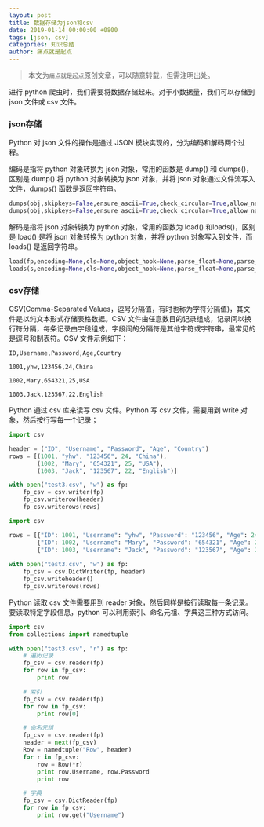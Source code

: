```yaml
---
layout: post
title: 数据存储为json和csv
date: 2019-01-14 00:00:00 +0800
tags: [json, csv]
categories: 知识总结
author: 痛点就是起点
---
```


> 本文为`痛点就是起点`原创文章，可以随意转载，但需注明出处。

进行 python 爬虫时，我们需要将数据存储起来。对于小数据量，我们可以存储到 json 文件或 csv 文件。

### json存储
Python 对 json 文件的操作是通过 JSON 模块实现的，分为编码和解码两个过程。

编码是指将 python 对象转换为 json 对象，常用的函数是 dump() 和 dumps()，区别是 dump() 将 python 对象转换为 json 对象，并将 json 对象通过文件流写入文件，dumps() 函数是返回字符串。

```python
dumps(obj,skipkeys=False,ensure_ascii=True,check_circular=True,allow_nan=True,cls=None,indent=None,separators=None,encoding='utf-8',default=None,sort_keys=False,**kw)
dumps(obj,skipkeys=False,ensure_ascii=True,check_circular=True,allow_nan=True,cls=None,indent=None,separators=None,encoding='utf-8',default=None,sort_keys=False,**kw)
```

解码是指将 json 对象转换为 python 对象，常用的函数为 load() 和loads()，区别是 load() 是将 json 对象转换为 python 对象，并将 python 对象写入到文件，而 loads() 是返回字符串。

```python
load(fp,encoding=None,cls=None,object_hook=None,parse_float=None,parse_int=None,parse_constant=None,object_pairs_hook=None,**kw)
loads(s,encoding=None,cls=None,object_hook=None,parse_float=None,parse_int=None,parse_constant=None,object_pairs_hook=None,**kw)
```

### csv存储
CSV(Comma-Separated Values，逗号分隔值，有时也称为字符分隔值)，其文件是以纯文本形式存储表格数据。CSV 文件由任意数目的记录组成，记录间以换行符分隔，每条记录由字段组成，字段间的分隔符是其他字符或字符串，最常见的是逗号和制表符。CSV 文件示例如下：

```text
ID,Username,Password,Age,Country

1001,yhw,123456,24,China

1002,Mary,654321,25,USA

1003,Jack,123567,22,English
```

Python 通过 csv 库来读写 csv 文件。Python 写 csv 文件，需要用到 write 对象，然后按行写每一个记录；

```python
import csv

header = ("ID", "Username", "Password", "Age", "Country")
rows = [(1001, "yhw", "123456", 24, "China"),
        (1002, "Mary", "654321", 25, "USA"),
        (1003, "Jack", "123567", 22, "English")]

with open("test3.csv", "w") as fp:
    fp_csv = csv.writer(fp)
    fp_csv.writerow(header)
    fp_csv.writerows(rows)
```

```python
import csv

rows = [{"ID": 1001, "Username": "yhw", "Password": "123456", "Age": 24, "Country": "China"},
        {"ID": 1002, "Username": "Mary", "Password": "654321", "Age": 25, "Country": "USA"},
        {"ID": 1003, "Username": "Jack", "Password": "123567", "Age": 22, "Country": "English"}]
		
with open("test3.csv", "w") as fp:
	fp_csv = csv.DictWriter(fp, header)
    fp_csv.writeheader()
    fp_csv.writerows(rows)
```

Python 读取 csv 文件需要用到 reader 对象，然后同样是按行读取每一条记录。要读取特定字段信息，python 可以利用索引、命名元祖、字典这三种方式访问。

```python
import csv
from collections import namedtuple

with open("test3.csv", "r") as fp:
    # 遍历记录
    fp_csv = csv.reader(fp)
    for row in fp_csv:
        print row

    # 索引
    fp_csv = csv.reader(fp)
    for row in fp_csv:
        print row[0]

    # 命名元组
    fp_csv = csv.reader(fp)
    header = next(fp_csv)
    Row = namedtuple("Row", header)
    for r in fp_csv:
        row = Row(*r)
        print row.Username, row.Password
        print row

    # 字典
    fp_csv = csv.DictReader(fp)
    for row in fp_csv:
        print row.get("Username")
```